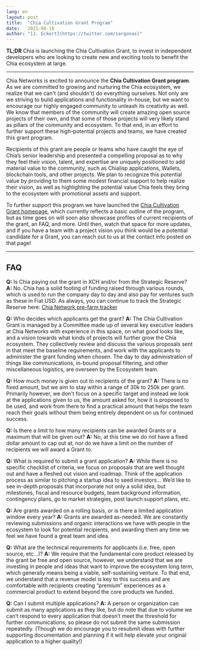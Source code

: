 ```yaml
---
lang: en
layout: post
title:  "Chia Cultivation Grant Program"
date:   2021-08-18
author: "[J. Eckert](https://twitter.com/sargonas)"
---
```

**TL;DR** Chia is launching the Chia Cultivation Grant, to invest in independent developers who are looking to create new and exciting tools to benefit the Chia ecosystem at large. 

---

Chia Networks is excited to announce the **Chia Cultivation Grant program**. As we are committed to growing and nurturing the Chia ecosystem, we realize that we can't (and shouldn't) do everything ourselves. Not only are we striving to build applications and functionality in-house, but we want to encourage our highly engaged community to unleash its creativity as well. We know that members of the community will create amazing open source projects of their own, and that some of those projects will very likely stand as pillars of the community and ecosystem. To that end, in an effort to further support these high-potential projects and teams, we have created this grant program.

Recipients of this grant are people or teams who have caught the eye of Chia’s senior leadership and presented a compelling proposal as to why they feel their vision, talent, and expertise are uniquely positioned to add material value to the community, such as Chialisp applications, Wallets, blockchain tools, and other projects. We plan to recognize this potential value by providing to them some modest financial support to help realize their vision, as well as highlighting the potential value Chia feels they bring to the ecosystem with promotional assets and support.

To further support this program we have launched the [Chia Cultivation Grant homepage](https://www.chia.net/grants), which currently reflects a basic outline of the program, but as time goes on will soon also showcase profiles of current recipients of the grant, an FAQ, and more. Until then, watch that space for more updates, and if you have a team with a project vision you think would be a potential candidate for a Grant, you can reach out to us at the contact info posted on that page!

---
## FAQ

**Q:** Is Chia paying out the grant in XCH and/or from the Strategic Reserve?
**A:** No. Chia has a solid footing of funding raised through various rounds, which is used to run the company day to day and also pay for ventures such as these in Fiat USD. As always, you can continue to track the Strategic Reserve here: [Chia Network pre-farm tracker](https://www.chiaexplorer.com/pre-farm)

**Q:** Who decides which applicants get the grant?
**A:** The Chia Cultivation Grant is managed by a Committee made up of several key executive leaders at Chia Networks with experience in this space, on what good looks like, and a vision towards what kinds of projects will further grow the Chia ecosystem. They collectively review and discuss the various proposals sent in that meet the baseline requirements, and work with the applicants to administer the grant funding when chosen. The day to day administration of things like communications, in-bound proposal filtering, and other miscellaneous logistics, are overseen by the Ecosystem team.

**Q:** How much money is given out to recipients of the grant?
**A:** There is no fixed amount, but we aim to stay within a range of 30k to 250k per grant. Primarily however, we don't focus on a specific target and instead we look at the applications given to us, the amount asked for, how it is proposed to be used, and work from there to find a practical amount that helps the team reach their goals without them being entirely dependent on us for continued success.

**Q:** Is there a limit to how many recipients can be awarded Grants or a maximum that will be given out?
**A:** No, at this time we do not have a fixed dollar amount to cap out at, nor do we have a limit on the number of recipients we will award a Grant to.

**Q:** What is required to submit a grant application?
**A:** While there is no specific checklist of criteria, we focus on proposals that are well thought out and have a fleshed out vision and roadmap. Think of the application process as similar to pitching a startup idea to seed investors… We’d like to see in-depth proposals that incorporate not only a solid idea, but milestones, fiscal and resource budgets, team background information, contingency plans, go to market strategies, post launch support plans, etc.

**Q:** Are grants awarded on a rolling basis, or is there a limited application window every year?
**A:** Grants are awarded as-needed. We are constantly reviewing submissions and organic interactions we have with people in the ecosystem to look for potential recipients, and awarding them any time we feel we have found a great team and idea.

**Q:** What are the technical requirements for applicants (i.e. free, open source, etc…)?
**A:** We require that the fundamental core product released by the grant be free and open source, however, we understand that we are investing in people and ideas that want to improve the ecosystem long term, which generally means being a viable, self-sustaining venture. To that end, we understand that a revenue model is key to this success and are comfortable with recipients creating “premium” experiences as a commercial product to extend beyond the core products we funded.

**Q:** Can I submit multiple applications? 
**A:** A person or organization can submit as many applications as they like, but do note that due to volume we can’t respond to every application that doesn’t meet the threshold for further communications, so please do not submit the same submission repeatedly. (Though we do encourage you to resubmit ideas with further supporting documentation and planning if it will help elevate your original application to a higher quality!)
